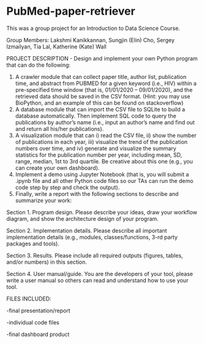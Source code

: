 # PubMed-paper-retriever

This was a group project for an Introduction to Data Science Course.

Group Members: Lakshmi Kanikkannan, Sungjin (Elin) Cho, Sergey Izmailyan, Tia Lal, Katherine (Kate) Wall

PROJECT DESCRIPTION - Design and implement your own Python program that can do the following:
1. A crawler module that can collect paper title, author list, publication time, and abstract from PUBMED for a given keyword (i.e., HIV) within a pre-specified time window (that is, 01/01/2020 – 09/01/2020), and the retrieved data should be saved in the CSV format. (Hint: you may use BioPython, and an example of this can be found on stackoverflow)
2. A database module that can import the CSV file to SQLite to build a database automatically. Then implement SQL code to query the publications by author’s name (i.e., input an author’s name and find out and return all his/her publications).  
3. A visualization module that can i) read the CSV file, ii) show the number of publications in each year, iii) visualize the trend of the publication numbers over time, and iv) generate and visualize the summary statistics for the publication number per year, including mean, SD, range, median, 1st to 3rd quartile. Be creative about this one (e.g., you can create your own dashboard). 
4. Implement a demo using Jupyter Notebook (that is, you will submit a .ipynb file and all other Python code files so our TAs can run the demo code step by step and check the output).
5. Finally, write a report with the following sections to describe and summarize your work:

Section 1. Program design. Please describe your ideas, draw your workflow diagram, and show the architecture design of your program.

Section 2. Implementation details. Please describe all important implementation details (e.g., modules, classes/functions, 3-rd party packages and tools).

Section 3. Results. Please include all required outputs (figures, tables, and/or numbers) in this section.

Section 4. User manual/guide. You are the developers of your tool, please write a user manual so others can read and understand how to use your tool.

FILES INCLUDED:

-final presentation/report

-individual code files

-final dashboard product
